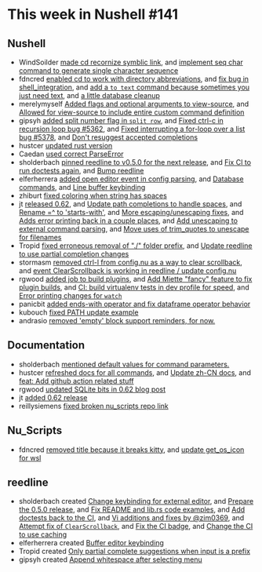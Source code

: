 # This week in Nushell #141


## Nushell


- WindSoilder [made cd recornize symblic link](https://github.com/nushell/nushell/pull/5454), and [implement seq char command to generate single character sequence](https://github.com/nushell/nushell/pull/5453)
- fdncred [enabled cd to work with directory abbreviations](https://github.com/nushell/nushell/pull/5452), and [fix bug in shell_integration](https://github.com/nushell/nushell/pull/5450), and [add a `to text` command because sometimes you just need text](https://github.com/nushell/nushell/pull/5441), and [a little database cleanup](https://github.com/nushell/nushell/pull/5394)
- merelymyself [Added flags and optional arguments to view-source](https://github.com/nushell/nushell/pull/5446), and [Allowed for view-source to include entire custom command definition](https://github.com/nushell/nushell/pull/5435)
- gipsyh [added split number flag in `split row`](https://github.com/nushell/nushell/pull/5434), and [Fixed ctrl-c in recursion loop bug #5362](https://github.com/nushell/nushell/pull/5409), and [Fixed interrupting a for-loop over a list bug #5378](https://github.com/nushell/nushell/pull/5408), and [Don't resuggest accepted completions](https://github.com/nushell/nushell/pull/5369)
- hustcer [updated rust version](https://github.com/nushell/nushell/pull/5432)
- Caedan [used correct ParseError](https://github.com/nushell/nushell/pull/5431)
- sholderbach [pinned reedline to v0.5.0 for the next release](https://github.com/nushell/nushell/pull/5427), and [Fix CI to run doctests again](https://github.com/nushell/nushell/pull/5410), and [Bump reedline](https://github.com/nushell/nushell/pull/5404)
- elferherrera [added open editor event in config parsing](https://github.com/nushell/nushell/pull/5426), and [Database commands](https://github.com/nushell/nushell/pull/5417), and [Line buffer keybinding](https://github.com/nushell/nushell/pull/5390)
- zhiburt [fixed coloring when string has spaces](https://github.com/nushell/nushell/pull/5425)
- jt [released 0.62](https://github.com/nushell/nushell/pull/5422), and [Update path completions to handle spaces](https://github.com/nushell/nushell/pull/5419), and [Rename =^ to 'starts-with'](https://github.com/nushell/nushell/pull/5407), and [More escaping/unescaping fixes](https://github.com/nushell/nushell/pull/5403), and [Adds error printing back in a couple places](https://github.com/nushell/nushell/pull/5400), and [Add unescaping to external command parsing](https://github.com/nushell/nushell/pull/5399), and [Move uses of trim_quotes to unescape for filenames](https://github.com/nushell/nushell/pull/5398)
- Tropid [fixed erroneous removal of "./" folder prefix](https://github.com/nushell/nushell/pull/5416), and [Update reedline to use partial completion changes](https://github.com/nushell/nushell/pull/5401)
- stormasm [removed ctrl-l from config.nu as a way to clear scrollback](https://github.com/nushell/nushell/pull/5415), and [event ClearScrollback is working in reedline / update config.nu](https://github.com/nushell/nushell/pull/5405)
- rgwood [added job to build plugins](https://github.com/nushell/nushell/pull/5406), and [Add Miette "fancy" feature to fix plugin builds](https://github.com/nushell/nushell/pull/5402), and [CI: build virtualenv tests in dev profile for speed](https://github.com/nushell/nushell/pull/5396), and [Error printing changes for `watch`](https://github.com/nushell/nushell/pull/5389)
- panicbit [added ends-with operator and fix dataframe operator behavior](https://github.com/nushell/nushell/pull/5395)
- kubouch [fixed PATH update example](https://github.com/nushell/nushell/pull/5393)
- andrasio [removed 'empty' block support reminders, for now.](https://github.com/nushell/nushell/pull/5214)

## Documentation

- sholderbach [mentioned default values for command parameters.](https://github.com/nushell/nushell.github.io/pull/434)
- hustcer [refreshed docs for all commands](https://github.com/nushell/nushell.github.io/pull/430), and [Update zh-CN docs](https://github.com/nushell/nushell.github.io/pull/427), and [feat: Add github action related stuff](https://github.com/nushell/nushell.github.io/pull/425)
- rgwood [updated SQLite bits in 0.62 blog post](https://github.com/nushell/nushell.github.io/pull/429)
- jt [added 0.62 release](https://github.com/nushell/nushell.github.io/pull/428)
- reillysiemens [fixed broken nu_scripts repo link](https://github.com/nushell/nushell.github.io/pull/426)

## Nu_Scripts

- fdncred [removed title because it breaks kitty](https://github.com/nushell/nu_scripts/pull/215), and [update get_os_icon for wsl](https://github.com/nushell/nu_scripts/pull/214)

## reedline

- sholderbach created [Change keybinding for external editor](https://github.com/nushell/reedline/pull/422), and [Prepare the 0.5.0 release](https://github.com/nushell/reedline/pull/421), and [Fix README and lib.rs code examples](https://github.com/nushell/reedline/pull/419), and [Add doctests back to the CI](https://github.com/nushell/reedline/pull/418), and [Vi additions and fixes by @zim0369](https://github.com/nushell/reedline/pull/417), and [Attempt fix of `ClearScrollback`](https://github.com/nushell/reedline/pull/416), and [Fix the CI badge](https://github.com/nushell/reedline/pull/415), and [Change the CI to use caching](https://github.com/nushell/reedline/pull/414)
- elferherrera created [Buffer editor keybinding](https://github.com/nushell/reedline/pull/413)
- Tropid created [Only partial complete suggestions when input is a prefix](https://github.com/nushell/reedline/pull/412)
- gipsyh created [Append whitespace after selecting menu](https://github.com/nushell/reedline/pull/410)
